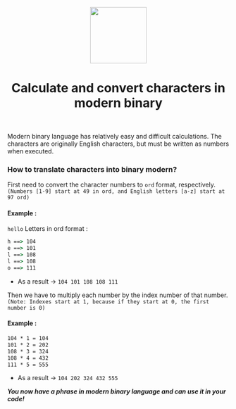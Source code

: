 <div align="center">
<p>
    <img width="128" src="https://github.com/ThisIsMatin/ModernBinary/blob/main/dist/docs-logo.png?raw=true">
</p>
<h1>Calculate and convert characters in modern binary</h1>
</div>
<div align="center">
</div><br>

Modern binary language has relatively easy and difficult calculations. The characters are originally English characters, but must be written as numbers when executed.

### How to translate characters into binary modern?
First need to convert the character numbers to ``ord`` format, respectively. ``(Numbers [1-9] start at 49 in ord, and English letters [a-z] start at 97 ord)``
#### Example :
`hello` Letters in ord format :
```bat
h ==> 104
e ==> 101
l ==> 108
l ==> 108
o ==> 111
```
* As a result -> ``104 101 108 108 111``

Then we have to multiply each number by the index number of that number. ``(Note: Indexes start at 1, because if they start at 0, the first number is 0)``

#### Example :

```bat
104 * 1 = 104 
101 * 2 = 202
108 * 3 = 324
108 * 4 = 432
111 * 5 = 555
```
* As a result -> ``104 202 324 432 555``

***You now have a phrase in modern binary language and can use it in your code!***